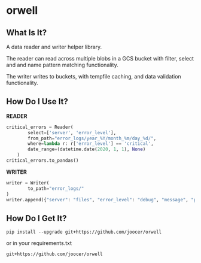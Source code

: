 # orwell

## What Is It?
A data reader and writer helper library.

The reader can read across multiple blobs in a GCS bucket with filter, select and and name pattern matching functionality.

The writer writes to buckets, with tempfile caching, and data validation functionality.

## How Do I Use It?

**READER**
~~~python
critical_errors = Reader(
        select=['server', 'error_level'],
        from_path="error_logs/year_%Y/month_%m/day_%d/",
        where=lambda r: r['error_level'] == 'critical',
        date_range=(datetime.date(2020, 1, 1), None)
    )
critical_errors.to_pandas()
~~~

**WRITER**
~~~python
writer = Writer(
        to_path="error_logs/"
)
writer.append({"server": "files", "error_level": "debug", "message", "power on"})
~~~

## How Do I Get It?
~~~
pip install --upgrade git+https://github.com/joocer/orwell
~~~
or in your requirements.txt
~~~
git+https://github.com/joocer/orwell
~~~
